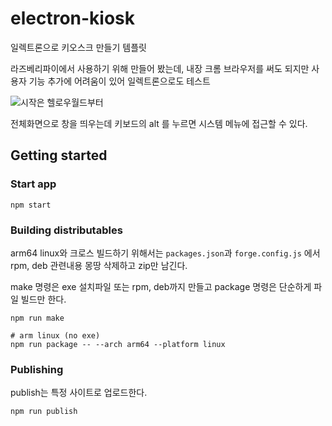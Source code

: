 # electron-kiosk

일렉트론으로 키오스크 만들기 템플릿

라즈베리파이에서 사용하기 위해 만들어 봤는데, 내장 크롬 브라우저를 써도 되지만 사용자 기능 추가에 어려움이 있어 일렉트론으로도 테스트

![시작은 헬로우월드부터](./images/20230826.jpg)

전체화면으로 창을 띄우는데 키보드의 alt 를 누르면 시스템 메뉴에 접근할 수 있다.

## Getting started

### Start app

```
npm start
```

### Building distributables

arm64 linux와 크로스 빌드하기 위해서는 `packages.json`과 `forge.config.js` 에서 rpm, deb 관련내용 몽땅 삭제하고 zip만 남긴다.

make 명령은 exe 설치파일 또는 rpm, deb까지 만들고 package 명령은 단순하게 파일 빌드만 한다.

```
npm run make

# arm linux (no exe)
npm run package -- --arch arm64 --platform linux
```

### Publishing

publish는 특정 사이트로 업로드한다.

```
npm run publish
```
